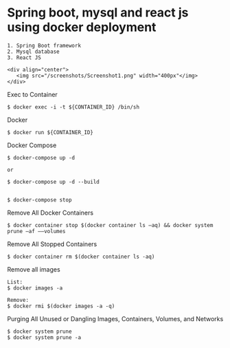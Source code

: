   # Spring boot, mysql and react js using docker deployment

    1. Spring Boot framework
    2. Mysql database
    3. React JS
    
    <div align="center">
       <img src="/screenshots/Screenshot1.png" width="400px"</img>
    </div>
    
   
  Exec to Container 
  
    $ docker exec -i -t ${CONTAINER_ID} /bin/sh
    
  Docker 
    
    $ docker run ${CONTAINER_ID}  
    
  Docker Compose
    
    $ docker-compose up -d
    
    or 
    
    $ docker-compose up -d --build
    
    
    $ docker-compose stop


  Remove All Docker Containers
   
    $ docker container stop $(docker container ls –aq) && docker system prune –af ––volumes

  Remove All Stopped Containers
  
    $ docker container rm $(docker container ls -aq)


  Remove all images
  
    List:
    $ docker images -a
    
    Remove:
    $ docker rmi $(docker images -a -q)

  Purging All Unused or Dangling Images, Containers, Volumes, and Networks
  
    $ docker system prune
    $ docker system prune -a
